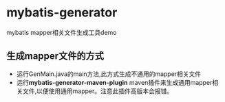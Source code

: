 # mybatis-generator 
mybatis mapper相关文件生成工具demo
## 生成mapper文件的方式
* 运行GenMain.java的main方法,此方式生成不通用的mapper相关文件
* 运行**mybatis-generator-maven-plugin** maven插件来生成通用mapper相关文件,以便使用通用mapper。注意此插件高版本会报错。
